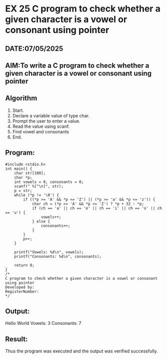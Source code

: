 # EX 25 C program to check whether a given character is a vowel or consonant using pointer
## DATE:07/05/2025
## AIM:To write a C program to check whether a given character is a vowel or consonant using pointer

## Algorithm
1. Start. 
2. Declare a variable value of type char. 
3. Prompt the user to enter a value. 
4. Read the value using scanf. 
5. Find vowel and consonants 
6. End.   

## Program:
```
#include <stdio.h> 
int main() { 
    char str[100]; 
    char *p; 
    int vowels = 0, consonants = 0; 
    scanf(" %[^\n]", str);   
    p = str;   
    while (*p != '\0') { 
        if ((*p >= 'A' && *p <= 'Z') || (*p >= 'a' && *p <= 'z')) { 
            char ch = (*p >= 'A' && *p <= 'Z') ? *p + 32 : *p; 
            if (ch == 'a' || ch == 'e' || ch == 'i' || ch == 'o' || ch == 'u') { 
                vowels++; 
            } else { 
                consonants++; 
            } 
        } 
        p++; 
    } 
 
    printf("Vowels: %d\n", vowels); 
    printf("Consonants: %d\n", consonants); 
 
    return 0; 
}
/*
C program to check whether a given character is a vowel or consonant using pointer
Developed by: 
RegisterNumber:  
*/
```

## Output:
Hello World
Vowels: 3
Consonants: 7


## Result:
Thus the program was executed and the output was verified successfully.
